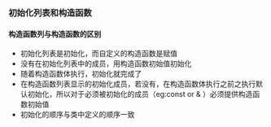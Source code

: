 ### 初始化列表和构造函数
#### 构造函数列与构造函数的区别
* 初始化列表是初始化，而自定义的构造函数是赋值
* 没有在初始化列表中的成员，用构造函数初始值初始化
* 随着构造函数体执行，初始化就完成了
* 在构造函数列表显示的初始化成员，若没有，在构造函数体执行之前之执行默认初始化，所以对于必须被初始化的成员（eg:const or & ）必须提供构造函数初始值
* 初始化的顺序与类中定义的顺序一致
